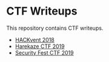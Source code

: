 # CTF Writeups

This repository contains CTF writeups.

- [HACKvent 2018](hackvent_2018/writeup.md)
- [Harekaze CTF 2019](harekaze_2019/)
- [Security Fest CTF 2019](security_fest_2019/)
